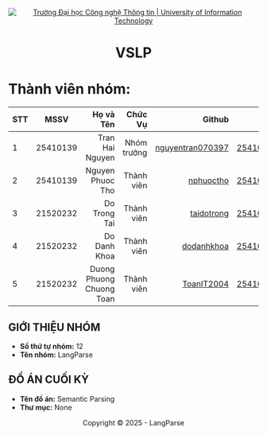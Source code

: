 <!-- Banner -->
<p align="center">
  <a href="https://www.uit.edu.vn/" title="Trường Đại học Công nghệ Thông tin" style="border: none;">
    <img src="https://i.imgur.com/WmMnSRt.png" alt="Trường Đại học Công nghệ Thông tin | University of Information Technology">
  </a>
</p>

<!-- Title -->
<h1 align="center"><b>VSLP</b></h1>

<!-- Main -->

# Thành viên nhóm:

| STT |   MSSV   |                Họ và Tên |     Chức Vụ |                                                  Github |                  Email |
| --- | :------: | -----------------------: | ----------: | ------------------------------------------------------: | ---------------------: |
| 1   | 25410139 |          Tran Hai Nguyen | Nhóm trưởng | [nguyentran070397](https://github.com/nguyentran070397) | 25410098@ms.uit.edu.vn |
| 2   | 25410139 |         Nguyen Phuoc Tho |  Thành viên |               [nphuoctho](https://github.com/nphuoctho) | 25410139@ms.uit.edu.vn |
| 3   | 21520232 |             Do Trong Tai |  Thành viên |             [taidotrong](https://github.com/taidotrong) | 25410124@ms.uit.edu.vn |
| 4   | 21520232 |             Do Danh Khoa |  Thành viên |             [dodanhkhoa](https://github.com/dodanhkhoa) | 25410070@ms.uit.edu.vn |
| 5   | 21520232 | Duong Phuong Chuong Toan |  Thành viên |             [ToanIT2004](https://github.com/ToanIT2004) | 25410145@ms.uit.edu.vn |

## GIỚI THIỆU NHÓM

- **Số thứ tự nhóm:** 12
- **Tên nhóm:** LangParse

## ĐỒ ÁN CUỐI KỲ

- **Tên đồ án:** Semantic Parsing
- **Thư mục:** None

<!-- Footer -->
<p align='center'>Copyright © 2025 - LangParse</p>
